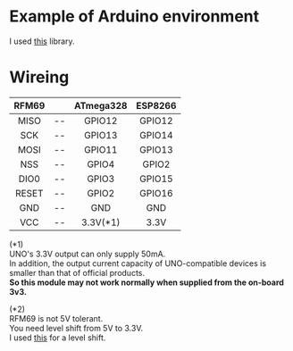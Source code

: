 # Example of Arduino environment
I used [this](https://github.com/adafruit/RadioHead) library.   

# Wireing   
|RFM69||ATmega328|ESP8266|
|:-:|:-:|:-:|:-:|
|MISO|--|GPIO12|GPIO12|
|SCK|--|GPIO13|GPIO14|
|MOSI|--|GPIO11|GPIO13|
|NSS|--|GPIO4|GPIO2|
|DIO0|--|GPIO3|GPIO15|
|RESET|--|GPIO2|GPIO16|
|GND|--|GND|GND|
|VCC|--|3.3V(*1)|3.3V|

(*1)   
UNO's 3.3V output can only supply 50mA.   
In addition, the output current capacity of UNO-compatible devices is smaller than that of official products.   
__So this module may not work normally when supplied from the on-board 3v3.__   

(*2)    
RFM69 is not 5V tolerant.   
You need level shift from 5V to 3.3V.   
I used [this](https://www.ti.com/lit/ds/symlink/txs0108e.pdf?ts=1647593549503) for a level shift.   

